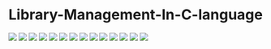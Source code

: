 # Library-Management-In-C-language
 
<img src="https://github.com/Harvindar994/Library-Management-In-C-language/blob/main/Preview/WelcomeScreen.png"/>
<img src="https://github.com/Harvindar994/Library-Management-In-C-language/blob/main/Preview/Library%20Menu.jpg"/>
<img src="https://github.com/Harvindar994/Library-Management-In-C-language/blob/main/Preview/Create%20Account%20Choose%20Type.jpg"/>
<img src="https://github.com/Harvindar994/Library-Management-In-C-language/blob/main/Preview/Creating%20Acccount%20with%20Administrator%20Type.jpg"/>
<img src="https://github.com/Harvindar994/Library-Management-In-C-language/blob/main/Preview/Creating%20Guest%20Account%20under%20Administrator%20Account.jpg"/>
<img src="https://github.com/Harvindar994/Library-Management-In-C-language/blob/main/Preview/Guest%20Account%20Management%20Menu.jpg"/>
<img src="https://github.com/Harvindar994/Library-Management-In-C-language/blob/main/Preview/These%20are%20the%20permission%20you%20can%20set%20for%20guest%20account.jpg"/>
<img src="https://github.com/Harvindar994/Library-Management-In-C-language/blob/main/Preview/Book%20Management%20Menu.jpg"/>
<img src="https://github.com/Harvindar994/Library-Management-In-C-language/blob/main/Preview/Student%20Management%20Menu.jpg"/>
<img src="https://github.com/Harvindar994/Library-Management-In-C-language/blob/main/Preview/Category%20Management%20Menu.jpg"/>
<img src="https://github.com/Harvindar994/Library-Management-In-C-language/blob/main/Preview/Book%20Transition%20Menu.jpg"/>
<img src="https://github.com/Harvindar994/Library-Management-In-C-language/blob/main/Preview/Library%20setting%20Menu.jpg"/>
<img src="https://github.com/Harvindar994/Library-Management-In-C-language/blob/main/Preview/Rules%20and%20Instructions%20Page.jpg"/>
<img src="https://github.com/Harvindar994/Library-Management-In-C-language/blob/main/Preview/About%20.jpg"/>
